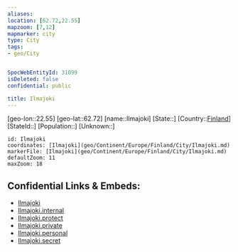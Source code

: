 ```yaml
---
aliases: 
location: [62.72,22.55]
mapzoom: [7,12] 
mapmarker: city 
type: City
tags:
- geo/City


SpocWebEntityId: 31099
isDeleted: false
confidential: public

title: Ilmajoki
---
```

[geo-lon::22.55]
[geo-lat::62.72]
[name::Ilmajoki]
[State::]
[Country::[Finland](geo/Continent/Europe/Finland.md)]
[StateId::]
[Population::]
[Unknown::]


```leaflet
id: Ilmajoki
coordinates: [Ilmajoki](geo/Continent/Europe/Finland/City/Ilmajoki.md)
markerFile: [Ilmajoki](geo/Continent/Europe/Finland/City/Ilmajoki.md)
defaultZoom: 11 
maxZoom: 18
```


## Confidential Links & Embeds: 
- [Ilmajoki](../../../../../../_public/geo/Continent/Europe/Finland/City/Ilmajoki.md) 
- [Ilmajoki.internal](../../../../../../_internal/geo/Continent/Europe/Finland/City/Ilmajoki.internal.md) 
- [Ilmajoki.protect](../../../../../../_protect/geo/Continent/Europe/Finland/City/Ilmajoki.protect.md) 
- [Ilmajoki.private](../../../../../../_private/geo/Continent/Europe/Finland/City/Ilmajoki.private.md) 
- [Ilmajoki.personal](../../../../../../_personal/geo/Continent/Europe/Finland/City/Ilmajoki.personal.md) 
- [Ilmajoki.secret](../../../../../../_secret/geo/Continent/Europe/Finland/City/Ilmajoki.secret.md) 
